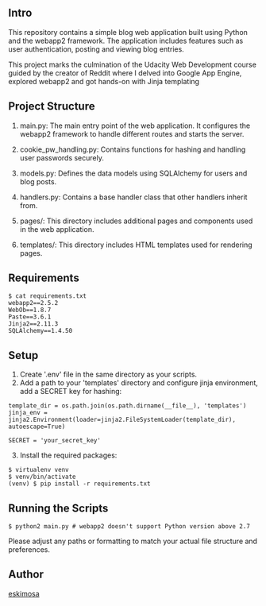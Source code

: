 Intro
--

This repository contains a simple blog web application built using Python and the webapp2 framework. The application includes features such as user authentication, posting and viewing blog entries.

This project marks the culmination of the Udacity Web Development course guided by the creator of Reddit where I delved into Google App Engine, explored webapp2 and got hands-on with Jinja templating

Project Structure
--

1. main.py: The main entry point of the web application. It configures the webapp2 framework to handle different routes and starts the server.

2. cookie_pw_handling.py: Contains functions for hashing and handling user passwords securely.

3. models.py: Defines the data models using SQLAlchemy for users and blog posts.

4. handlers.py: Contains a base handler class that other handlers inherit from.

5. pages/: This directory includes additional pages and components used in the web application.

6. templates/: This directory includes HTML templates used for rendering pages.  

Requirements
--

```shell
$ cat requirements.txt
webapp2==2.5.2
WebOb==1.8.7
Paste==3.6.1
Jinja2==2.11.3
SQLAlchemy==1.4.50
```

Setup
--

1. Create '.env' file in the same directory as your scripts.
2. Add a path to your 'templates' directory and configure jinja environment, add a SECRET key for hashing:
```shell
template_dir = os.path.join(os.path.dirname(__file__), 'templates')
jinja_env = jinja2.Environment(loader=jinja2.FileSystemLoader(template_dir), autoescape=True)

SECRET = 'your_secret_key'
```
3. Install the required packages:
```shell
$ virtualenv venv
$ venv/bin/activate
(venv) $ pip install -r requirements.txt
```

Running the Scripts
--
```shell
$ python2 main.py # webapp2 doesn't support Python version above 2.7
```

Please adjust any paths or formatting to match your actual file structure and preferences.

Author
--

[eskimosa](https://github.com/eskimosa/)
